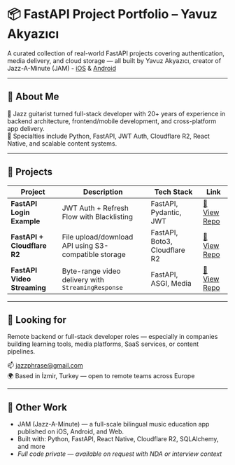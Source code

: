 # 📦 FastAPI Project Portfolio – Yavuz Akyazıcı

A curated collection of real-world FastAPI projects covering authentication, media delivery, and cloud storage — all built by Yavuz Akyazıcı, creator of Jazz-A-Minute (JAM) - [iOS](https://apps.apple.com/tr/app/j-a-m/id6504705021) & [Android](https://play.google.com/store/apps/details?id=com.jazzaminute&hl=en)

---

## 🔧 About Me

🎸 Jazz guitarist turned full-stack developer with 20+ years of experience in backend architecture, frontend/mobile development, and cross-platform app delivery.  
🧠 Specialties include Python, FastAPI, JWT Auth, Cloudflare R2, React Native, and scalable content systems.

---

## 📂 Projects

| Project | Description | Tech Stack | Link |
|--------|-------------|------------|------|
| **FastAPI Login Example** | JWT Auth + Refresh Flow with Blacklisting | FastAPI, Pydantic, JWT | [🔗 View Repo](https://github.com/yavuzakyazici/fastapi_login_example) |
| **FastAPI + Cloudflare R2** | File upload/download API using S3-compatible storage | FastAPI, Boto3, Cloudflare R2 | [🔗 View Repo](https://github.com/yavuzakyazici/cf_s3_fastapi) |
| **FastAPI Video Streaming** | Byte-range video delivery with `StreamingResponse` | FastAPI, ASGI, Media | [🔗 View Repo](https://github.com/yavuzakyazici/fastapi_video) |

---

## 🎯 Looking for

Remote backend or full-stack developer roles — especially in companies building learning tools, media platforms, SaaS services, or content pipelines.

📫 jazzphrase@gmail.com  
🌍 Based in İzmir, Turkey — open to remote teams across Europe

---

## 🧠 Other Work

- JAM (Jazz-A-Minute) — a full-scale bilingual music education app published on iOS, Android, and Web.  
- Built with: Python, FastAPI, React Native, Cloudflare R2, SQLAlchemy, and more  
- *Full code private — available on request with NDA or interview context*

